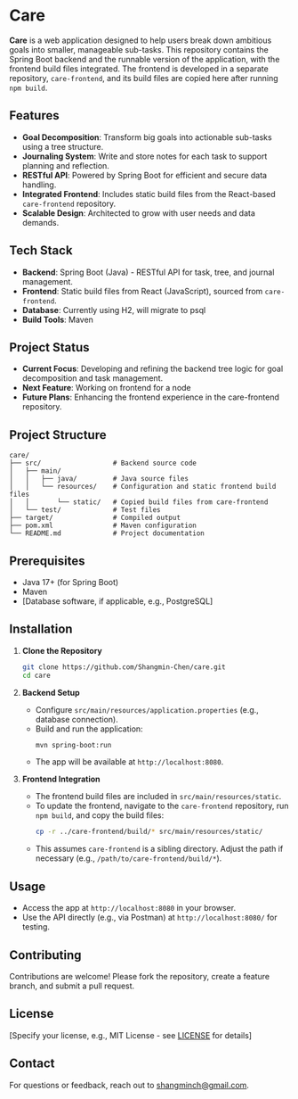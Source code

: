 # Care

**Care** is a web application designed to help users break down ambitious goals into smaller, manageable sub-tasks. This repository contains the Spring Boot backend and the runnable version of the application, with the frontend build files integrated. The frontend is developed in a separate repository, `care-frontend`, and its build files are copied here after running `npm build`.

## Features
- **Goal Decomposition**: Transform big goals into actionable sub-tasks using a tree structure.
- **Journaling System**: Write and store notes for each task to support planning and reflection.
- **RESTful API**: Powered by Spring Boot for efficient and secure data handling.
- **Integrated Frontend**: Includes static build files from the React-based `care-frontend` repository.
- **Scalable Design**: Architected to grow with user needs and data demands.

## Tech Stack
- **Backend**: Spring Boot (Java) - RESTful API for task, tree, and journal management.
- **Frontend**: Static build files from React (JavaScript), sourced from `care-frontend`.
- **Database**: Currently using H2, will migrate to psql
- **Build Tools**: Maven

## Project Status
- **Current Focus**: Developing and refining the backend tree logic for goal decomposition and task management.
- **Next Feature**: Working on frontend for a node
- **Future Plans**: Enhancing the frontend experience in the care-frontend repository.


## Project Structure
```
care/
├── src/                  # Backend source code
│   ├── main/
│   │   ├── java/         # Java source files
│   │   └── resources/    # Configuration and static frontend build files
│   │       └── static/   # Copied build files from care-frontend
│   └── test/             # Test files
├── target/               # Compiled output
├── pom.xml               # Maven configuration
└── README.md             # Project documentation
```

## Prerequisites
- Java 17+ (for Spring Boot)
- Maven
- [Database software, if applicable, e.g., PostgreSQL]

## Installation
1. **Clone the Repository**  
   ```bash
   git clone https://github.com/Shangmin-Chen/care.git
   cd care
   ```

2. **Backend Setup**  
   - Configure `src/main/resources/application.properties` (e.g., database connection).
   - Build and run the application:  
     ```bash
     mvn spring-boot:run
     ```
   - The app will be available at `http://localhost:8080`.

3. **Frontend Integration**  
   - The frontend build files are included in `src/main/resources/static`.
   - To update the frontend, navigate to the `care-frontend` repository, run `npm build`, and copy the build files:  
     ```bash
     cp -r ../care-frontend/build/* src/main/resources/static/
     ```
   - This assumes `care-frontend` is a sibling directory. Adjust the path if necessary (e.g., `/path/to/care-frontend/build/*`).

## Usage
- Access the app at `http://localhost:8080` in your browser.
- Use the API directly (e.g., via Postman) at `http://localhost:8080/` for testing.

## Contributing
Contributions are welcome! Please fork the repository, create a feature branch, and submit a pull request.

## License
[Specify your license, e.g., MIT License - see [LICENSE](LICENSE) for details]

## Contact
For questions or feedback, reach out to shangminch@gmail.com.